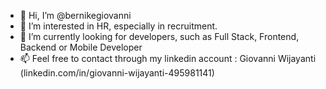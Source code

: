 - 👋 Hi, I’m @bernikegiovanni
- 👀 I’m interested in HR, especially in recruitment.
- 🌱 I’m currently looking for developers, such as Full Stack, Frontend, Backend or Mobile Developer
- 📫 Feel free to contact through my linkedin account : Giovanni Wijayanti (linkedin.com/in/giovanni-wijayanti-495981141)

<!---
bernikegiovanni/bernikegiovanni is a ✨ special ✨ repository because its `README.md` (this file) appears on your GitHub profile.
You can click the Preview link to take a look at your changes.
--->
